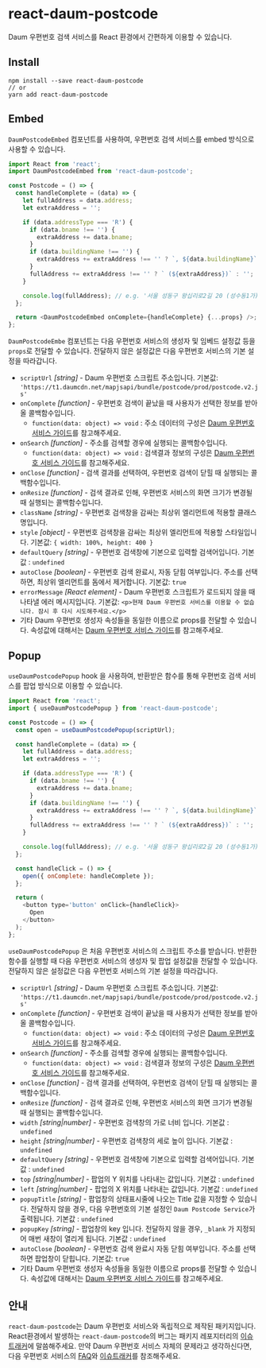 # react-daum-postcode

Daum 우편번호 검색 서비스를 React 환경에서 간편하게 이용할 수 있습니다.

## Install

```shell
npm install --save react-daum-postcode
// or
yarn add react-daum-postcode
```

## Embed

`DaumPostcodeEmbed` 컴포넌트를 사용하여, 우편번호 검색 서비스를 embed 방식으로 사용할 수 있습니다.

```javascript
import React from 'react';
import DaumPostcodeEmbed from 'react-daum-postcode';

const Postcode = () => {
  const handleComplete = (data) => {
    let fullAddress = data.address;
    let extraAddress = '';

    if (data.addressType === 'R') {
      if (data.bname !== '') {
        extraAddress += data.bname;
      }
      if (data.buildingName !== '') {
        extraAddress += extraAddress !== '' ? `, ${data.buildingName}` : data.buildingName;
      }
      fullAddress += extraAddress !== '' ? ` (${extraAddress})` : '';
    }

    console.log(fullAddress); // e.g. '서울 성동구 왕십리로2길 20 (성수동1가)'
  };

  return <DaumPostcodeEmbed onComplete={handleComplete} {...props} />;
};
```

`DaumPostcodeEmbe` 컴포넌트는 다음 우편번호 서비스의 생성자 및 임베드 설정값 등을 `props`로 전달할 수 있습니다. 전달하지 않은 설정값은 다음 우편번호 서비스의 기본 설정을 따라갑니다.

- `scriptUrl` _[string]_ - Daum 우편번호 스크립트 주소입니다. 기본값: `'https://t1.daumcdn.net/mapjsapi/bundle/postcode/prod/postcode.v2.js'`
- `onComplete` _[function]_ - 우편번호 검색이 끝났을 때 사용자가 선택한 정보를 받아올 콜백함수입니다.
  - `function(data: object) => void` : 주소 데이터의 구성은 [Daum 우편번호 서비스 가이드](http://postcode.map.daum.net/guide)를 참고해주세요.
- `onSearch` _[function]_ - 주소를 검색할 경우에 실행되는 콜백함수입니다.
  - `function(data: object) => void` : 검색결과 정보의 구성은 [Daum 우편번호 서비스 가이드](http://postcode.map.daum.net/guide)를 참고해주세요.
- `onClose` _[function]_ - 검색 결과를 선택하여, 우편번호 검색이 닫힐 때 실행되는 콜백함수입니다.
- `onResize` _[function]_ - 검색 결과로 인해, 우편번호 서비스의 화면 크기가 변경될 때 실행되는 콜백함수입니다.
- `className` _[string]_ - 우편번호 검색창을 감싸는 최상위 엘리먼트에 적용할 클래스명입니다.
- `style` _[object]_ - 우편번호 검색창을 감싸는 최상위 엘리먼트에 적용할 스타일입니다. 기본값: `{ width: 100%, height: 400 }`
- `defaultQuery` _[string]_ - 우편번호 검색창에 기본으로 입력할 검색어입니다. 기본값 : `undefined`
- `autoClose` _[boolean]_ - 우편번호 검색 완료시, 자동 닫힘 여부입니다. 주소를 선택하면, 최상위 엘리먼트를 돔에서 제거합니다. 기본값: `true`
- `errorMessage` _[React element]_ - Daum 우편번호 스크립트가 로드되지 않을 때 나타낼 에러 메시지입니다. 기본값: `<p>현재 Daum 우편번호 서비스를 이용할 수 없습니다. 잠시 후 다시 시도해주세요.</p>`
- 기타 Daum 우편번호 생성자 속성들을 동일한 이름으로 props를 전달할 수 있습니다. 속성값에 대해서는 [Daum 우편번호 서비스 가이드](http://postcode.map.daum.net/guide#attributes)를 참고해주세요.

## Popup

`useDaumPostcodePopup` hook 을 사용하여, 반환받은 함수를 통해 우편번호 검색 서비스를 팝업 방식으로 이용할 수 있습니다.

```javascript
import React from 'react';
import { useDaumPostcodePopup } from 'react-daum-postcode';

const Postcode = () => {
  const open = useDaumPostcodePopup(scriptUrl);

  const handleComplete = (data) => {
    let fullAddress = data.address;
    let extraAddress = '';

    if (data.addressType === 'R') {
      if (data.bname !== '') {
        extraAddress += data.bname;
      }
      if (data.buildingName !== '') {
        extraAddress += extraAddress !== '' ? `, ${data.buildingName}` : data.buildingName;
      }
      fullAddress += extraAddress !== '' ? ` (${extraAddress})` : '';
    }

    console.log(fullAddress); // e.g. '서울 성동구 왕십리로2길 20 (성수동1가)'
  };

  const handleClick = () => {
    open({ onComplete: handleComplete });
  };

  return (
    <button type='button' onClick={handleClick}>
      Open
    </button>
  );
};
```

`useDaumPostcodePopup` 은 처음 우편번호 서비스의 스크립트 주소를 받습니다. 반환한 함수를 실행할 때 다음 우편번호 서비스의 생성자 및 팝업 설정값을 전달할 수 있습니다. 전달하지 않은 설정값은 다음 우편번호 서비스의 기본 설정을 따라갑니다.

- `scriptUrl` _[string]_ - Daum 우편번호 스크립트 주소입니다. 기본값: `'https://t1.daumcdn.net/mapjsapi/bundle/postcode/prod/postcode.v2.js'`
- `onComplete` _[function]_ - 우편번호 검색이 끝났을 때 사용자가 선택한 정보를 받아올 콜백함수입니다.
  - `function(data: object) => void` : 주소 데이터의 구성은 [Daum 우편번호 서비스 가이드](http://postcode.map.daum.net/guide)를 참고해주세요.
- `onSearch` _[function]_ - 주소를 검색할 경우에 실행되는 콜백함수입니다.
  - `function(data: object) => void` : 검색결과 정보의 구성은 [Daum 우편번호 서비스 가이드](http://postcode.map.daum.net/guide)를 참고해주세요.
- `onClose` _[function]_ - 검색 결과를 선택하여, 우편번호 검색이 닫힐 때 실행되는 콜백함수입니다.
- `onResize` _[function]_ - 검색 결과로 인해, 우편번호 서비스의 화면 크기가 변경될 때 실행되는 콜백함수입니다.
- `width` _[string|number]_ - 우편번호 검색창의 가로 너비 입니다. 기본값 : `undefined`
- `height` _[string|number]_ - 우편번호 검색창의 세로 높이 입니다. 기본값 : `undefined`
- `defaultQuery` _[string]_ - 우편번호 검색창에 기본으로 입력할 검색어입니다. 기본값 : `undefined`
- `top` _[string|number]_ - 팝업의 Y 위치를 나타내는 값입니다. 기본값 : `undefined`
- `left` _[string|number]_ - 팝업의 X 위치를 나타내는 값입니다. 기본값 : `undefined`
- `popupTitle` _[string]_ - 팝업창의 상태표시줄에 나오는 Title 값을 지정할 수 있습니다. 전달하지 않을 경우, 다음 우편번호의 기본 설정인 `Daum Postcode Service`가 출력됩니다. 기본값 : `undefined`
- `popupKey` _[string]_ - 팝업창의 key 입니다. 전달하지 않을 경우, `_blank` 가 지정되어 매번 새창이 열리게 됩니다. 기본값 : `undefined`
- `autoClose` _[boolean]_ - 우편번호 검색 완료시 자동 닫힘 여부입니다. 주소를 선택하면 팝업창이 닫힙니다. 기본값: `true`
- 기타 Daum 우편번호 생성자 속성들을 동일한 이름으로 props를 전달할 수 있습니다. 속성값에 대해서는 [Daum 우편번호 서비스 가이드](http://postcode.map.daum.net/guide#attributes)를 참고해주세요.

## 안내

`react-daum-postcode`는 Daum 우편번호 서비스와 독립적으로 제작된 패키지입니다. React환경에서 발생하는 `react-daum-postcode`의 버그는 패키지 레포지터리의 [이슈트래커](https://github.com/kimminsik-bernard/react-daum-postcode/issues)에 말씀해주세요. 만약 Daum 우편번호 서비스 자체의 문제라고 생각하신다면, 다음 우편번호 서비스의 [FAQ](https://github.com/daumPostcode/QnA/blob/master/README.md)와 [이슈트래커](https://github.com/daumPostcode/QnA/issues)를 참조해주세요.
